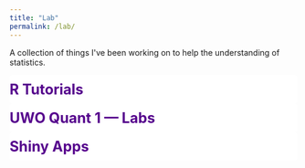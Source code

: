 ```yaml
---
title: "Lab"
permalink: /lab/
---
```


<style>
details > summary {
  list-style: none;
  display: flex;
  justify-content: space-between;
  align-items: center;
  padding: 10px 0px;
  font-weight: bold;
  font-size: 25px;
}
summary::after {
  content: '';
  width: 30px;
  height: 30px;
  background: url('/images/chevron-down-bold-nyu.svg') no-repeat;
  background-size: cover;
  transition: 0.2s;
}

details[open] > summary::after {
  transform: rotate(180deg);
}

summary::-webkit-details-marker {
  display: none;
}

summary {
  color: #56018D;
  border-radius: 5px;
}

details[open] summary {border-radius: 5px 5px 0 0;}

details {
  background-color: #FFFFFF;
  border-radius: 5px;
}

details > details {
  margin-left: 20px; /* Or increase to 30px+ for deeper indentation */
}

details > details > ul {
  margin-left: 20px;
}
</style>

<p> <font color="#56018D"> <i class="fa fa-frog"></i></font> A collection of things I've been working on to help the understanding of statistics. </p>

<!--
<details>
  <summary>Talks</summary>
  <ul>
    <li>
      MapleMeth 2025 
      <a href="/files/talks/maplemeth25/maplemeth.html" class="btn--faicon">
        <i class="fa fa-arrow-up-right-from-square"></i>
      </a>
    </li>
  </ul>
</details>
-->

<!--
<details>
  <summary>Talks</summary>
  <ul>
    <li>
      Proposal Defense 
      <a href="/files/talks/defenseSlides/proposalDefense_wp.html" class="btn--faicon">
        <i class="fa fa-arrow-up-right-from-square"></i>
      </a>
    </li>
  </ul>
</details>
-->
<!--
<details>
  <summary>Talks</summary>
  <ul>
    <li>
      APSA 2025 
      <a href="/files/talks/APSA_2025/APSA_uppcsts_2025.html" class="btn--faicon">
        <i class="fa fa-arrow-up-right-from-square"></i>
      </a>
    </li>
  </ul>
</details>
-->
<details>
  <summary>R Tutorials</summary>
  <ul>
  <li>
      UWO R Workshop 2025 
      <a href="/files/uwo/R_Workshop_2025.zip" class="btn--faicon">
        <i class="fa fa-cloud-arrow-down"></i>
      </a>
    </li>
    <li>
      UWO R Workshop 2024 
      <a href="/files/uwo/R_Workshop_2024.zip" class="btn--faicon">
        <i class="fa fa-cloud-arrow-down"></i>
      </a>
    </li>
  </ul>
</details>

<details>
<summary>UWO Quant 1 — Labs</summary>
<details>
  <summary> Fall 2025 </summary>
  <ul>
    <li>
      Lab 0
      <a href="/files/uwo/Quant1/2025/l0/quant1_Lab0.zip" download class="btn--faicon">
        <i class="fa fa-cloud-arrow-down"></i>
      </a>
      <a href="/files/uwo/Quant1/2025/l0/Lab0.html" class="btn--faicon">
        <i class="fa fa-arrow-up-right-from-square"></i>
      </a>
    </li>
    <li>
      Lab 1
      <a href="/files/uwo/Quant1/2025/l1/quant1_Lab1.zip" download class="btn--faicon">
        <i class="fa fa-cloud-arrow-down"></i>
      </a>
      <a href="/files/uwo/Quant1/2025/l1/Lab1.html" class="btn--faicon">
        <i class="fa fa-arrow-up-right-from-square"></i>
      </a>
    </li>
    <li>
      Lab 2
      <a href="/files/uwo/Quant1/2025/l2/quant1_Lab2.zip" download class="btn--faicon">
        <i class="fa fa-cloud-arrow-down"></i>
      </a>
      <a href="/files/uwo/Quant1/2025/l2/Lab2.html" class="btn--faicon">
        <i class="fa fa-arrow-up-right-from-square"></i>
      </a>
    </li>
    <li>
      Lab 3
      <a href="/files/uwo/Quant1/2025/l3/quant1_Lab3.zip" download class="btn--faicon">
        <i class="fa fa-cloud-arrow-down"></i>
      </a>
      <a href="/files/uwo/Quant1/2025/l3/Lab3.html" class="btn--faicon">
        <i class="fa fa-arrow-up-right-from-square"></i>
      </a>
    </li>
  </ul>
</details>
<details>
  <summary> Fall 2024 </summary>
  <ul>
    <li>
      Lab 0
      <a href="/files/uwo/Quant1/2024/quant1_Lab0.zip" download class="btn--faicon">
        <i class="fa fa-cloud-arrow-down"></i>
      </a>
    </li>
    <li>
      Lab 1
      <a href="/files/uwo/Quant1/2024/quant1_Lab1.zip" download class="btn--faicon">
        <i class="fa fa-cloud-arrow-down"></i>
      </a>
    </li>
    <li>
      Lab 2
      <a href="/files/uwo/Quant1/2024/quant1_Lab2.zip" download class="btn--faicon">
        <i class="fa fa-cloud-arrow-down"></i>
      </a>
    </li>
    <li>
      Lab 3
      <a href="/files/uwo/Quant1/2024/quant1_Lab3.zip" download class="btn--faicon">
        <i class="fa fa-cloud-arrow-down"></i>
      </a>
    </li>
    <li>
      Lab 4
      <a href="/files/uwo/Quant1/2024/quant1_Lab4.zip" download class="btn--faicon">
        <i class="fa fa-cloud-arrow-down"></i>
      </a>
    </li>
    <li>
      Lab 5
      <a href="/files/uwo/Quant1/2024/quant1_Lab5.zip" download class="btn--faicon">
        <i class="fa fa-cloud-arrow-down"></i>
      </a>
    </li>
    <li>
      Lab 6
      <a href="/files/uwo/Quant1/2024/quant1_Lab6.zip" download class="btn--faicon">
        <i class="fa fa-cloud-arrow-down"></i>
      </a>
    </li>
    <li>
      Lab 7
      <a href="/files/uwo/Quant1/2024/quant1_Lab7.zip" download class="btn--faicon">
        <i class="fa fa-cloud-arrow-down"></i>
      </a>
    </li>
    <li>
      Lab 8
      <a href="/files/uwo/Quant1/2024/quant1_Lab8.zip" download class="btn--faicon">
        <i class="fa fa-cloud-arrow-down"></i>
      </a>
    </li>
    <li>
      Lab 9
      <a href="/files/uwo/Quant1/2024/quant1_Lab9.zip" download class="btn--faicon">
        <i class="fa fa-cloud-arrow-down"></i>
      </a>
    </li>
    <li>
      Lab 10
      <a href="/files/uwo/Quant1/2024/quant1_Lab10.zip" download class="btn--faicon">
        <i class="fa fa-cloud-arrow-down"></i>
      </a>
    </li>
  </ul>
</details>
</details>



<details>
  <summary>Shiny Apps</summary>
  <ul>
    <li>
      Sample and Effect size influence on ATE 
      <a href="https://a4te44-william-poirier.shinyapps.io/Shiny/" class="btn--faicon">
        <i class="fa fa-arrow-up-right-from-square"></i>
      </a>
    </li>
  </ul>
</details>